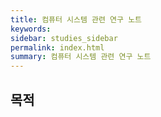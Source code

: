 ```yaml
---
title: 컴퓨터 시스템 관련 연구 노트
keywords: 
sidebar: studies_sidebar
permalink: index.html
summary: 컴퓨터 시스템 관련 연구 노트
---
```


## 목적


